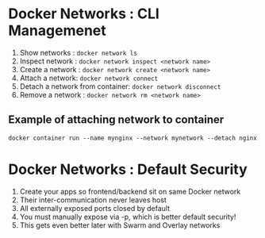 # Docker Networks : CLI Managemenet
1. Show networks : ```docker network ls```
2. Inspect network : ```docker network inspect <network name>```
3. Create a network : ```docker network create <network name>```
4. Attach a network: ```docker network connect```
5. Detach a network from container: ```docker network disconnect```
6. Remove a network : ```docker network rm <network name>```

## Example of attaching network to container
```docker container run --name mynginx --network mynetwork --detach nginx```

# Docker Networks : Default Security
1. Create your apps so frontend/backend sit on same Docker network
2. Their inter-communication never leaves host
3. All externally exposed ports closed by default
4. You must manually expose via -p, which is better default security!
5. This gets even better later with Swarm and Overlay networks